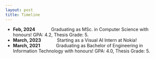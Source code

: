 ```yaml
---
layout: post
title: Timeline
---
```

 - **Feb, 2024** &emsp;&emsp;&emsp; Graduating as MSc. in Computer Science with honours! GPA: 4.2, Thesis Grade: 5.
 - **March, 2023** &emsp;&emsp;&emsp; Starting as a Visual AI Intern at Nokia!
 - **March, 2021** &emsp;&emsp;&emsp; Graduating as Bachelor of Engineering in Information Technology with honours! GPA: 4.0, Thesis Grade: 5.

